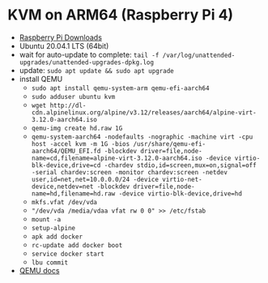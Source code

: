 # KVM on ARM64 (Raspberry Pi 4)

* [Raspberry Pi Downloads](https://www.raspberrypi.org/downloads/)
* Ubuntu 20.04.1 LTS (64bit)
* wait for auto-update to complete: `tail -f /var/log/unattended-upgrades/unattended-upgrades-dpkg.log`
* update: `sudo apt update && sudo apt upgrade`
* install QEMU
    * `sudo apt install qemu-system-arm qemu-efi-aarch64`
    * `sudo adduser ubuntu kvm`
    * `wget http://dl-cdn.alpinelinux.org/alpine/v3.12/releases/aarch64/alpine-virt-3.12.0-aarch64.iso`
    * `qemu-img create hd.raw 1G`
    * `qemu-system-aarch64 -nodefaults -nographic -machine virt -cpu host -accel kvm -m 1G -bios /usr/share/qemu-efi-aarch64/QEMU_EFI.fd -blockdev driver=file,node-name=cd,filename=alpine-virt-3.12.0-aarch64.iso -device virtio-blk-device,drive=cd -chardev stdio,id=screen,mux=on,signal=off -serial chardev:screen -monitor chardev:screen -netdev user,id=net,net=10.0.0.0/24 -device virtio-net-device,netdev=net -blockdev driver=file,node-name=hd,filename=hd.raw -device virtio-blk-device,drive=hd`
    * `mkfs.vfat /dev/vda`
    * `"/dev/vda /media/vdaa vfat rw 0 0" >> /etc/fstab`
    * `mount -a`
    * `setup-alpine`
    * `apk add docker`
    * `rc-update add docker boot`
    * `service docker start`
    * `lbu commit`
* [QEMU docs](https://www.qemu.org/docs/master/system/invocation.html)
